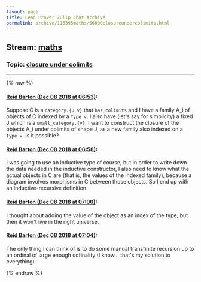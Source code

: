 ```yaml
---
layout: page
title: Lean Prover Zulip Chat Archive 
permalink: archive/116395maths/56000closureundercolimits.html
---
```


## Stream: [maths](index.html)
### Topic: [closure under colimits](56000closureundercolimits.html)

---


{% raw %}
#### [ Reid Barton (Dec 08 2018 at 06:53)](https://leanprover.zulipchat.com/#narrow/stream/116395-maths/topic/closure%20under%20colimits/near/151163961):
Suppose C is a `category.{u v}` that `has_colimits` and I have a family A_i of objects of C indexed by a `Type v`. I also have (let's say for simplicity) a fixed J which is a `small_category.{v}`. I want to construct the closure of the objects A_i under colimits of shape J, as a new family also indexed on a `Type v`. Is it possible?

#### [ Reid Barton (Dec 08 2018 at 06:58)](https://leanprover.zulipchat.com/#narrow/stream/116395-maths/topic/closure%20under%20colimits/near/151164115):
I was going to use an inductive type of course, but in order to write down the data needed in the inductive constructor, I also need to know what the actual objects in C are (that is, the values of the indexed family), because a diagram involves morphisms in C between those objects. So I end up with an inductive-recursive definition.

#### [ Reid Barton (Dec 08 2018 at 07:00)](https://leanprover.zulipchat.com/#narrow/stream/116395-maths/topic/closure%20under%20colimits/near/151164176):
I thought about adding the value of the object as an index of the type, but then it won't live in the right universe.

#### [ Reid Barton (Dec 08 2018 at 07:04)](https://leanprover.zulipchat.com/#narrow/stream/116395-maths/topic/closure%20under%20colimits/near/151164310):
The only thing I can think of is to do some manual transfinite recursion up to an ordinal of large enough cofinality (I know... that's my solution to everything).


{% endraw %}
